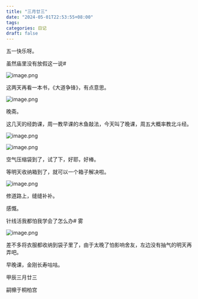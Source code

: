 ```yaml
---
title: "三月廿三"
date: "2024-05-01T22:53:55+08:00"
tags: 
categories: 日记
draft: false
---
```

五一快乐呀。

虽然庙里没有放假这一说#

![image.png](https://cdn.jsdelivr.net/gh/luo029/blogimage@main/24%200501%202251%2000.png)

这两天再看一本书，《大道争锋》，有点意思。

![image.png](https://cdn.jsdelivr.net/gh/luo029/blogimage@main/24%200501%202251%2019.png)

晚斋。

这几天的经韵课，周一教早课的木鱼敲法，今天叫了晚课，周五大概率教北斗经。

![image.png](https://cdn.jsdelivr.net/gh/luo029/blogimage@main/24%200501%202251%2054.png)

![image.png](https://cdn.jsdelivr.net/gh/luo029/blogimage@main/24%200501%202252%2004.png)

空气压缩袋到了，试了下，好耶，好棒。

等明天收纳箱到了，就可以一个箱子解决啦。

![image.png](https://cdn.jsdelivr.net/gh/luo029/blogimage@main/24%200501%202252%2029.png)

修道路上，缝缝补补。

感慨。

针线活我都怕我学会了怎么办# 雾

![image.png](https://cdn.jsdelivr.net/gh/luo029/blogimage@main/24%200501%202252%2056.png)

差不多将衣服都收纳到袋子里了，由于太晚了怕影响舍友，左边没有抽气的明天再弄吧。

早晚课，金刚长寿咕咕。

甲辰三月廿三

嗣檙于桐柏宫